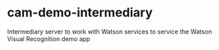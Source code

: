 # cam-demo-intermediary
Intermediary server to work with Watson services to service the Watson Visual Recognition demo app
